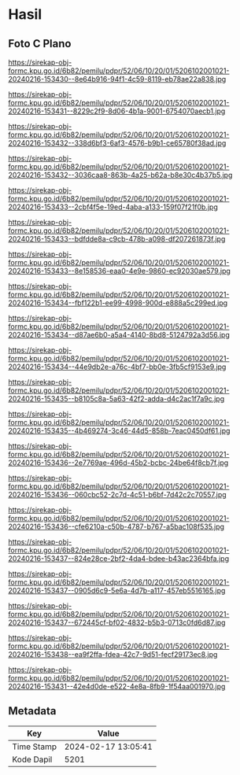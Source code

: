 # Hasil

## Foto C Plano

https://sirekap-obj-formc.kpu.go.id/6b82/pemilu/pdpr/52/06/10/20/01/5206102001021-20240216-153430--8e64b916-94f1-4c59-8119-eb78ae22a838.jpg

https://sirekap-obj-formc.kpu.go.id/6b82/pemilu/pdpr/52/06/10/20/01/5206102001021-20240216-153431--8229c2f9-8d06-4b1a-9001-6754070aecb1.jpg

https://sirekap-obj-formc.kpu.go.id/6b82/pemilu/pdpr/52/06/10/20/01/5206102001021-20240216-153432--338d6bf3-6af3-4576-b9b1-ce65780f38ad.jpg

https://sirekap-obj-formc.kpu.go.id/6b82/pemilu/pdpr/52/06/10/20/01/5206102001021-20240216-153432--3036caa8-863b-4a25-b62a-b8e30c4b37b5.jpg

https://sirekap-obj-formc.kpu.go.id/6b82/pemilu/pdpr/52/06/10/20/01/5206102001021-20240216-153433--2cbf4f5e-19ed-4aba-a133-159f07f21f0b.jpg

https://sirekap-obj-formc.kpu.go.id/6b82/pemilu/pdpr/52/06/10/20/01/5206102001021-20240216-153433--bdfdde8a-c9cb-478b-a098-df207261873f.jpg

https://sirekap-obj-formc.kpu.go.id/6b82/pemilu/pdpr/52/06/10/20/01/5206102001021-20240216-153433--8e158536-eaa0-4e9e-9860-ec92030ae579.jpg

https://sirekap-obj-formc.kpu.go.id/6b82/pemilu/pdpr/52/06/10/20/01/5206102001021-20240216-153434--fbf122b1-ee99-4998-900d-e888a5c299ed.jpg

https://sirekap-obj-formc.kpu.go.id/6b82/pemilu/pdpr/52/06/10/20/01/5206102001021-20240216-153434--d87ae6b0-a5a4-4140-8bd8-5124792a3d56.jpg

https://sirekap-obj-formc.kpu.go.id/6b82/pemilu/pdpr/52/06/10/20/01/5206102001021-20240216-153434--44e9db2e-a76c-4bf7-bb0e-3fb5cf9153e9.jpg

https://sirekap-obj-formc.kpu.go.id/6b82/pemilu/pdpr/52/06/10/20/01/5206102001021-20240216-153435--b8105c8a-5a63-42f2-adda-d4c2ac1f7a9c.jpg

https://sirekap-obj-formc.kpu.go.id/6b82/pemilu/pdpr/52/06/10/20/01/5206102001021-20240216-153435--4b469274-3c46-44d5-858b-7eac0450df61.jpg

https://sirekap-obj-formc.kpu.go.id/6b82/pemilu/pdpr/52/06/10/20/01/5206102001021-20240216-153436--2e7769ae-496d-45b2-bcbc-24be64f8cb7f.jpg

https://sirekap-obj-formc.kpu.go.id/6b82/pemilu/pdpr/52/06/10/20/01/5206102001021-20240216-153436--060cbc52-2c7d-4c51-b6bf-7d42c2c70557.jpg

https://sirekap-obj-formc.kpu.go.id/6b82/pemilu/pdpr/52/06/10/20/01/5206102001021-20240216-153436--cfe6210a-c50b-4787-b767-a5bac108f535.jpg

https://sirekap-obj-formc.kpu.go.id/6b82/pemilu/pdpr/52/06/10/20/01/5206102001021-20240216-153437--824e28ce-2bf2-4da4-bdee-b43ac2364bfa.jpg

https://sirekap-obj-formc.kpu.go.id/6b82/pemilu/pdpr/52/06/10/20/01/5206102001021-20240216-153437--0905d6c9-5e6a-4d7b-a117-457eb5516165.jpg

https://sirekap-obj-formc.kpu.go.id/6b82/pemilu/pdpr/52/06/10/20/01/5206102001021-20240216-153437--672445cf-bf02-4832-b5b3-0713c0fd6d87.jpg

https://sirekap-obj-formc.kpu.go.id/6b82/pemilu/pdpr/52/06/10/20/01/5206102001021-20240216-153438--ea9f2ffa-fdea-42c7-9d51-fecf29173ec8.jpg

https://sirekap-obj-formc.kpu.go.id/6b82/pemilu/pdpr/52/06/10/20/01/5206102001021-20240216-153431--42e4d0de-e522-4e8a-8fb9-1f54aa001970.jpg


## Metadata

| Key        | Value               |
| ---------- | ------------------- |
| Time Stamp | 2024-02-17 13:05:41 |
| Kode Dapil | 5201                |



